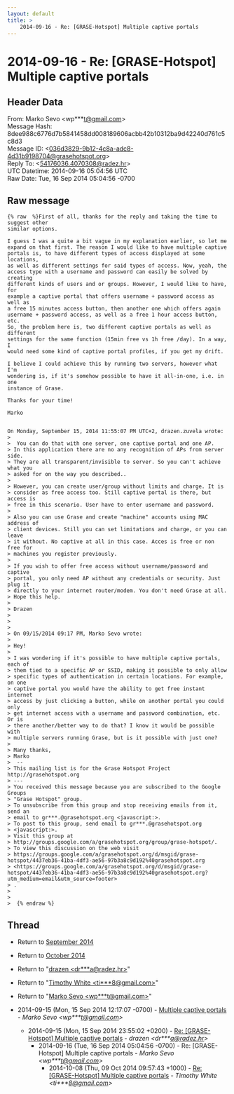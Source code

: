 ```yaml
---
layout: default
title: >
    2014-09-16 - Re: [GRASE-Hotspot] Multiple captive portals
---
```


# 2014-09-16 - Re: [GRASE-Hotspot] Multiple captive portals

## Header Data

From: Marko Sevo \<wp***t@gmail.com\><br>
Message Hash: 8dee988c6776d7b5841458dd008189606acbb42b10312ba9d42240d761c5c8d3<br>
Message ID: \<036d3829-9b12-4c8a-adc8-4d31b9198704@grasehotspot.org\><br>
Reply To: \<54176036.4070308@radez.hr\><br>
UTC Datetime: 2014-09-16 05:04:56 UTC<br>
Raw Date: Tue, 16 Sep 2014 05:04:56 -0700<br>

## Raw message

```
{% raw  %}First of all, thanks for the reply and taking the time to suggest other 
similar options.

I guess I was a quite a bit vague in my explanation earlier, so let me 
expand on that first. The reason I would like to have multiple captive 
portals is, to have different types of access displayed at some locations, 
as well as different settings for said types of access. Now, yeah, the 
access type with a username and password can easily be solved by creating 
different kinds of users and or groups. However, I would like to have, for 
example a captive portal that offers username + password access as well as 
a free 15 minutes access button, then another one which offers again 
username + password access, as well as a free 1 hour access button, etc. 
So, the problem here is, two different captive portals as well as different 
settings for the same function (15min free vs 1h free /day). In a way, I 
would need some kind of captive portal profiles, if you get my drift.

I believe I could achieve this by running two servers, however what I'm 
wondering is, if it's somehow possible to have it all-in-one, i.e. in one 
instance of Grase.

Thanks for your time!

Marko


On Monday, September 15, 2014 11:55:07 PM UTC+2, drazen.zuvela wrote:
>
>  You can do that with one server, one captive portal and one AP.  
> In this application there are no any recognition of APs from server side. 
> They are all transparent/invisible to server. So you can't achieve what you 
> asked for on the way you described..
>
> However, you can create user/group without limits and charge. It is 
> consider as free access too. Still captive portal is there, but access is 
> free in this scenario. User have to enter username and password.
>
> Also you can use Grase and create "machine" accounts using MAC address of 
> client devices. Still you can set limitations and charge, or you can leave 
> it without. No captive at all in this case. Acces is free or non free for 
> machines you register previously.
>
> If you wish to offer free access without username/password and captive 
> portal, you only need AP without any credentials or security. Just plug it 
> directly to your internet router/modem. You don't need Grase at all.
> Hope this help.
>
> Drazen
>
>
>
> On 09/15/2014 09:17 PM, Marko Sevo wrote:
>  
> Hey!
>
> I was wondering if it's possible to have multiple captive portals, each of 
> them tied to a specific AP or SSID, making it possible to only allow 
> specific types of authentication in certain locations. For example, on one 
> captive portal you would have the ability to get free instant internet 
> access by just clicking a button, while on another portal you could only 
> get internet access with a username and password combination, etc. Or is 
> there another/better way to do that? I know it would be possible with 
> multiple servers running Grase, but is it possible with just one?
>
> Many thanks,
> Marko
>  -- 
> This mailing list is for the Grase Hotspot Project http://grasehotspot.org
> --- 
> You received this message because you are subscribed to the Google Groups 
> "Grase Hotspot" group.
> To unsubscribe from this group and stop receiving emails from it, send an 
> email to gr***.@grasehotspot.org <javascript:>.
> To post to this group, send email to gr***.@grasehotspot.org 
> <javascript:>.
> Visit this group at 
> http://groups.google.com/a/grasehotspot.org/group/grase-hotspot/.
> To view this discussion on the web visit 
> https://groups.google.com/a/grasehotspot.org/d/msgid/grase-hotspot/4437eb36-41ba-4df3-ae56-97b3a8c9d192%40grasehotspot.org 
> <https://groups.google.com/a/grasehotspot.org/d/msgid/grase-hotspot/4437eb36-41ba-4df3-ae56-97b3a8c9d192%40grasehotspot.org?utm_medium=email&utm_source=footer>
> .
>
>
>  {% endraw %}
```

## Thread

+ Return to [September 2014](/archive/2014/09)
+ Return to [October 2014](/archive/2014/10)

+ Return to "[drazen <dr***a<span>@</span>radez.hr>](/authors/dr___a_at_radez_hr)"
+ Return to "[Timothy White <ti***8<span>@</span>gmail.com>](/authors/ti___8_at_gmail_com)"
+ Return to "[Marko Sevo <wp***t<span>@</span>gmail.com>](/authors/wp___t_at_gmail_com)"

+ 2014-09-15 (Mon, 15 Sep 2014 12:17:07 -0700) - [Multiple captive portals](/archive/2014/09/7e40d22c9f78a04603d481905d393c732c5331cea1fb48785a2bf5aa4ad43ed9) - _Marko Sevo \<wp***t@gmail.com\>_
  + 2014-09-15 (Mon, 15 Sep 2014 23:55:02 +0200) - [Re: [GRASE-Hotspot] Multiple captive portals](/archive/2014/09/d60df986029585eb359d8af167db723aa82a91ed4ebfe9c655b9f58b8f18f264) - _drazen \<dr***a@radez.hr\>_
    + 2014-09-16 (Tue, 16 Sep 2014 05:04:56 -0700) - Re: [GRASE-Hotspot] Multiple captive portals - _Marko Sevo \<wp***t@gmail.com\>_
      + 2014-10-08 (Thu, 09 Oct 2014 09:57:43 +1000) - [Re: [GRASE-Hotspot] Multiple captive portals](/archive/2014/10/a052ed45beca50eeff01f2dd925919d81743938a39573660647a754fb8dd0ac5) - _Timothy White \<ti***8@gmail.com\>_

